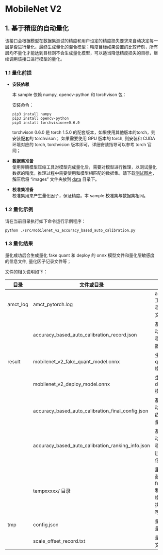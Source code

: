 # MobileNet V2

## 1. 基于精度的自动量化

该接口会根据模型在数据集测试的精度和用户设定的精度损失要求来自动决定每一层是否进行量化，最终生成量化的混合模型；精度目标如果设置的比较苛刻，所有层均不量化才能达到目标则不会生成量化模型，可以适当降低精度损失的目标，继续调用该接口进行模型的量化。

### 1.1 量化前提

- **安装依赖**

  本 sample 依赖 numpy,  opencv-python 和 torchvison 包：

  安装命令：

  ```
  pip3 install numpy
  pip3 install opencv-python
  pip3 install torchvision==0.6.0
  ```
  torchvison 0.6.0 是 torch 1.5.0 的配套版本，如果使用其他版本的torch，则安装配套的 torchvison；
  如果需要使用 GPU 版本的 torch, 则安装和 CUDA 环境对应的 torch, torchvision 版本即可，详细安装指导可以参考 torch 官网；

+ **数据集准备**  
使用昇腾模型压缩工具对模型完成量化后，需要对模型进行推理，以测试量化数据的精度。推理过程中需要使用和模型相匹配的数据集。请下载[测试图片](https://obs-9be7.obs.cn-east-2.myhuaweicloud.com/003_Atc_Models/AE/ATC%20Model/resnet-101_nuq/images.zip)，解压后将 “images” 文件夹放到 [data](./data/) 目录下。

+ **校准集准备**  
校准集用来产生量化因子，保证精度。本 sample 校准集与数据集相同。

### 1.2 量化示例

请在当前目录执行如下命令运行示例程序：

```bash
python ./src/mobilenet_v2_accuracy_based_auto_calibration.py
```

### 1.3 量化结果

量化成功后会生成量化 fake quant 和 deploy 的 onnx 模型文件和量化层敏感度的信息文件, 量化因子记录文件等；

文件的相关说明如下：

| 目录     | 文件或目录                                        | 说明                                                         |
| -------- | ------------------------------------------------- | ------------------------------------------------------------ |
| amct_log | amct_pytorch.log                                  | amct_pytorch 工具在执行过程中相关日志文件                    |
|          | accuracy_based_auto_calibration_record.json       | 基于精度的自动量化回退过程中的量化配置记录文件               |
| result   | mobilenet_v2_fake_quant_model.onnx                | 生成的 fake quant onnx 模型文件                              |
|          | mobilenet_v2_deploy_model.onnx                    | 生成的 deploy onnx 模型文件                                  |
|          | accuracy_based_auto_calibration_final_config.json | 基于精度的自动量化回退最终搜索得到的量化配置文件             |
|          | accuracy_based_auto_calibration_ranking_info.json | 基于精度的自动量化回退过程中记录的每层量化敏感度信息文件     |
|          | tempxxxxx/ 目录                                   | 里面保存了隐藏层的 feature map 和其他临时性模型文件，当执行完毕后就可以删除 |
| tmp      | config.json                                       | 量化过程中的量化配置文件                                     |
|          | scale_offset_record.txt                           | 量化因子记录文件                                             |
